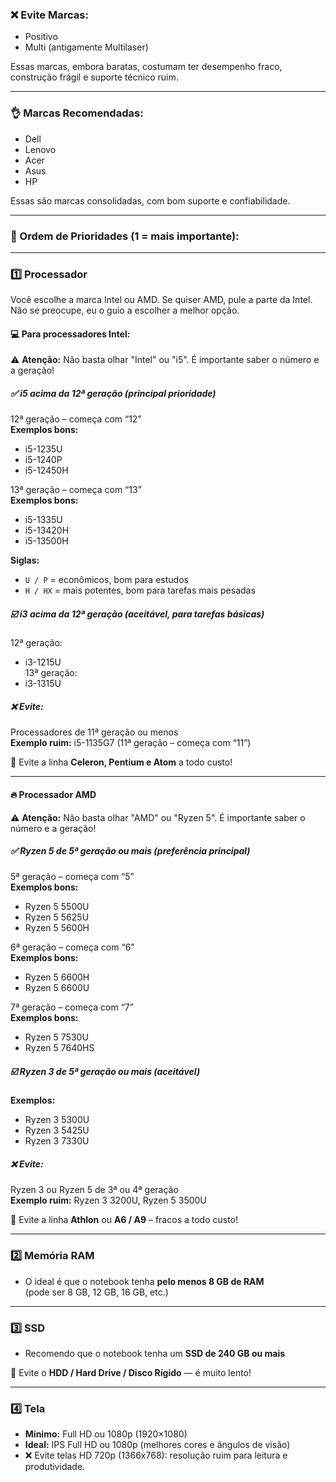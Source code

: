 ### ❌️ Evite Marcas:

- Positivo  
- Multi (antigamente Multilaser)

Essas marcas, embora baratas, costumam ter desempenho fraco, construção frágil e suporte técnico ruim.

---

### 👌 Marcas Recomendadas:

- Dell  
- Lenovo  
- Acer  
- Asus  
- HP  

Essas são marcas consolidadas, com bom suporte e confiabilidade.

---

### 🧭 Ordem de Prioridades (1 = mais importante):

---

### 1️⃣ Processador

Você escolhe a marca Intel ou AMD. Se quiser AMD, pule a parte da Intel. Não se preocupe, eu o guio a escolher a melhor opção.

#### 💻 Para processadores Intel:

⚠️ **Atenção:** Não basta olhar "Intel" ou "i5". É importante saber o número e a geração!

##### ✅ i5 acima da 12ª geração (principal prioridade)

12ª geração – começa com “12”  
**Exemplos bons:**
- i5-1235U  
- i5-1240P  
- i5-12450H

13ª geração – começa com “13”  
**Exemplos bons:**
- i5-1335U  
- i5-13420H  
- i5-13500H

**Siglas:**
- `U / P` = econômicos, bom para estudos  
- `H / HX` = mais potentes, bom para tarefas mais pesadas

##### ☑️ i3 acima da 12ª geração (aceitável, para tarefas básicas)

12ª geração:
- i3-1215U  
13ª geração:
- i3-1315U  

##### ❌ Evite:

Processadores de 11ª geração ou menos  
**Exemplo ruim:** i5-1135G7 (11ª geração – começa com “11”)

🚫 Evite a linha **Celeron, Pentium e Atom** a todo custo!

---

#### 🔥 Processador AMD

⚠️ **Atenção:** Não basta olhar "AMD" ou "Ryzen 5". É importante saber o número e a geração!

##### ✅ Ryzen 5 de 5ª geração ou mais (preferência principal)

5ª geração – começa com “5”  
**Exemplos bons:**  
- Ryzen 5 5500U  
- Ryzen 5 5625U  
- Ryzen 5 5600H

6ª geração – começa com “6”  
**Exemplos bons:**  
- Ryzen 5 6600H  
- Ryzen 5 6600U

7ª geração – começa com “7”  
**Exemplos bons:**  
- Ryzen 5 7530U  
- Ryzen 5 7640HS

##### ☑️ Ryzen 3 de 5ª geração ou mais (aceitável)

**Exemplos:**  
- Ryzen 3 5300U  
- Ryzen 3 5425U  
- Ryzen 3 7330U

##### ❌ Evite:

Ryzen 3 ou Ryzen 5 de 3ª ou 4ª geração  
**Exemplo ruim:** Ryzen 3 3200U, Ryzen 5 3500U

🚫 Evite a linha **Athlon** ou **A6 / A9** – fracos a todo custo!

---

### 2️⃣ Memória RAM

- O ideal é que o notebook tenha **pelo menos 8 GB de RAM**  
  (pode ser 8 GB, 12 GB, 16 GB, etc.)

---

### 3️⃣ SSD

- Recomendo que o notebook tenha um **SSD de 240 GB ou mais**

🚫 Evite o **HDD / Hard Drive / Disco Rígido** — é muito lento!

---

### 4️⃣ Tela

- **Mínimo:** Full HD ou 1080p (1920×1080)  
- **Ideal:** IPS Full HD ou 1080p (melhores cores e ângulos de visão)  
- ❌ Evite telas HD 720p (1366x768): resolução ruim para leitura e produtividade.
